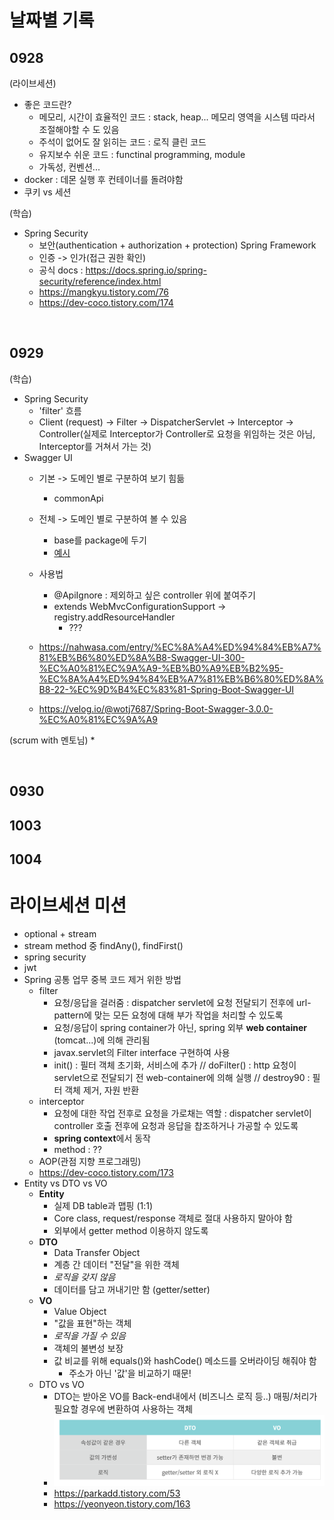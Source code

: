 # 날짜별 기록

## 0928
(라이브세션)
* 좋은 코드란?
  - 메모리, 시간이 효율적인 코드 : stack, heap... 메모리 영역을 시스템 따라서 조절해야할 수 도 있음
  - 주석이 없어도 잘 읽히는 코드 : 로직 클린 코드
  - 유지보수 쉬운 코드 : functinal programming, module
  - 가독성, 컨벤션...
* docker : 데몬 실행 후 컨테이너를 돌려야함
* 쿠키 vs 세션

(학습)
* Spring Security
  - 보안(authentication + authorization + protection) Spring Framework
  - 인증 -> 인가(접근 권한 확인)
  - 공식 docs : https://docs.spring.io/spring-security/reference/index.html
  - https://mangkyu.tistory.com/76
  - https://dev-coco.tistory.com/174

</br>

## 0929
(학습)
* Spring Security
  - 'filter' 흐름
  - Client (request) → Filter → DispatcherServlet → Interceptor →  Controller(실제로 Interceptor가 Controller로 요청을 위임하는 것은 아님, Interceptor를 거쳐서 가는 것)
* Swagger UI
  - 기본 -> 도메인 별로 구분하여 보기 힘듦
    - commonApi
  - 전체 -> 도메인 별로 구분하여 볼 수 있음
    - base를 package에 두기
    - [예시](https://github.com/bacchusdd/MileageSystem/blob/master/src/main/java/com/example/triple/config/SwaggerConfig.java)
  - 사용법
    - @ApiIgnore : 제외하고 싶은 controller 위에 붙여주기
    - extends WebMvcConfigurationSupport -> registry.addResourceHandler
      - ???
      
  - https://nahwasa.com/entry/%EC%8A%A4%ED%94%84%EB%A7%81%EB%B6%80%ED%8A%B8-Swagger-UI-300-%EC%A0%81%EC%9A%A9-%EB%B0%A9%EB%B2%95-%EC%8A%A4%ED%94%84%EB%A7%81%EB%B6%80%ED%8A%B8-22-%EC%9D%B4%EC%83%81-Spring-Boot-Swagger-UI
  - https://velog.io/@wotj7687/Spring-Boot-Swagger-3.0.0-%EC%A0%81%EC%9A%A9

(scrum with 멘토님)
*

</br>

## 0930
## 1003
## 1004


# 라이브세션 미션
* optional + stream
* stream method 중 findAny(), findFirst()
* spring security
* jwt
* Spring 공통 업무 중복 코드 제거 위한 방법
  - filter
    - 요청/응답을 걸러줌 : dispatcher servlet에 요청 전달되기 전후에 url-pattern에 맞는 모든 요청에 대해 부가 작업을 처리할 수 있도록
    - 요청/응답이 spring container가 아닌, spring 외부 **web container** (tomcat...)에 의해 관리됨
    - javax.servlet의 Filter interface 구현하여 사용
    - init() : 필터 객체 초기화, 서비스에 추가 // doFilter() : http 요청이 servlet으로 전달되기 전 web-container에 의해 실행 // destroy90 : 필터 객체 제거, 자원 반환
  - interceptor
    - 요청에 대한 작업 전후로 요청을 가로채는 역할 : dispatcher servlet이 controller 호출 전후에 요청과 응답을 찹조하거나 가공할 수 있도록
    - **spring context**에서 동작
    - method : ??
  - AOP(관점 지향 프로그래밍)
  - https://dev-coco.tistory.com/173
* Entity vs DTO vs VO
  - **Entity**
    - 실제 DB table과 맵핑 (1:1)
    - Core class, request/response 객체로 절대 사용하지 말아야 함
    - 외부에서 getter method 이용하지 않도록
  - **DTO**
    - Data Transfer Object
    - 계층 간 데이터 "전달"을 위한 객체
    - *로직을 갖지 않음*
    - 데이터를 담고 꺼내기만 함 (getter/setter)
  - **VO**
    - Value Object
    - "값을 표현"하는 객체
    - *로직을 가질 수 있음*
    - 객체의 불변성 보장
    - 값 비교를 위해 equals()와 hashCode() 메소드를 오버라이딩 해줘야 함
      - 주소가 아닌 '값'을 비교하기 때문!
  - DTO vs VO
    - DTO는 받아온 VO를 Back-end내에서 (비즈니스 로직 등..) 매핑/처리가 필요할 경우에 변환하여 사용하는 객체
    - ![dtovo](third/dtovo.png)
    - https://parkadd.tistory.com/53
    - https://yeonyeon.tistory.com/163
